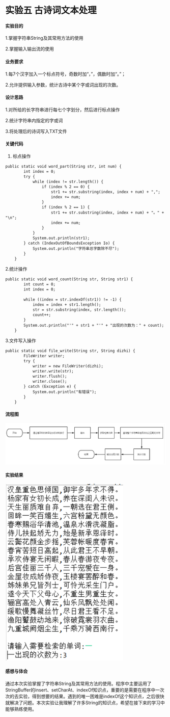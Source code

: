 # 实验五 古诗词文本处理

#### 实验目的

1.掌握字符串String及其常用方法的使用

2.掌握输入输出流的使用

#### 业务要求

1.每7个汉字加入一个标点符号，奇数时加“，”，偶数时加“。”；

2.允许提供输入参数，统计古诗中某个字或词出现的次数。


#### 设计思路

1.对所给的长字符串进行每七个字划分，然后进行标点操作

2.统计字符串内指定的字或词

3.将处理后的诗词写入TXT文件

#### 关键代码

1. 标点操作

```
public static void word_part(String str, int num) {
        int index = 0;
        try {
            while (index != str.length()) {
                if (index % 2 == 0) {
                    str1 += str.substring(index, index + num) + ",";
                    index += num;
                }
                if (index % 2 == 1) {
                    str1 += str.substring(index, index + num) + "。" + "\n";
                    index += num;
                }
            }
            System.out.println(str1);
        } catch (IndexOutOfBoundsException Io) {
            System.out.println("字符串总字数除不尽");
        }
    }
```
2.统计操作

```
public static void word_count(String str, String str1) {
        int count = 0;
        int index = 0;

        while ((index = str.indexOf(str1)) != -1) {
            index = index + str1.length();
            str = str.substring(index, str.length());
            count++;
        }
        System.out.println("'" + str1 + "'" + "出现的次数为：" + count);
    }
```

3.文件写入操作

```
public static void file_write(String str, String dizhi) {
        FileWriter writer;
        try {
            writer = new FileWriter(dizhi);
            writer.write(str);
            writer.flush();
            writer.close();
        } catch (Exception e) {
            System.out.println("有错误");
        }
    }
```

#### 流程图
![输入图片说明](%E6%B5%81%E7%A8%8B%E5%9B%BE.png)


#### 实验结果
![输入图片说明](%E5%AE%9E%E9%AA%8C%E7%BB%93%E6%9E%9C.png)

#### 感想与体会
通过本次实验掌握了字符串String及其常用方法的使用。程序中主要运用了StringBuffer的insert、setCharAt、indexOf知识点，重要的是需要在程序中一次次的去实验，得到想要的结果。遇到的唯一困难是indexOf这个知识点，之后很快就解决了问题。本次实验让我理解了许多String的知识点，希望在接下来的学习中能够熟练使用。